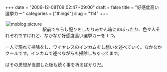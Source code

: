 +++
date = "2006-12-08T09:02:47+09:00"
draft = false
title = "好感度高い選挙カー"
categories = ["things"]
slug = "114"
+++

<a href="http://keruru.net/images/4578aba645bc5-img002.jpg" rel="lightbox" ><img src="http://keruru.net/images/4578aba645bc5-thumb_img002.jpg" alt="moblog picture" title="moblogPicture" border="0" valign="top" align="left" vspace="2" hspace="2" /></a>
<!-- bodytext -->
<br />駅前でちらし配りをしたりみかん箱にのぼったり、色々人それぞれですけれど、なかなか好感度高い選挙カーを１つ。<br /><br />一人で現れて掃除をし、ワイヤレスのインカムをし想いを述べていく。なかなかクールです。インカムで述べながらも掃除しちゃってます。<br /><br />ばその思想が当選した後も続く事を祈るばかりだ。<br /><br /><br />
<!-- bodytext end -->

